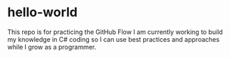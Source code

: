 # hello-world
This repo is for practicing the GitHub Flow
I am currently working to build my knowledge in C# coding so I can use best practices and approaches while I grow as a programmer. 
